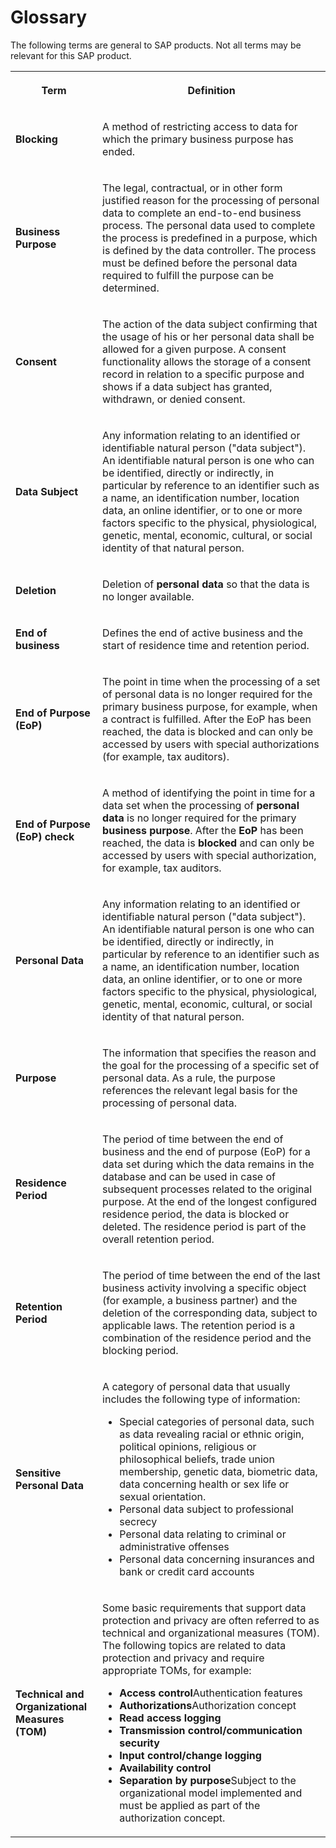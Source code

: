 <!-- loio913b77c0623147c0990dde0ec5394b34 -->

# Glossary





The following terms are general to SAP products. Not all terms may be relevant for this SAP product.


<table>
<tr>
<th>

Term



</th>
<th>

Definition



</th>
</tr>
<tr>
<td>

 **Blocking** 



</td>
<td>

A method of restricting access to data for which the primary business purpose has ended.



</td>
</tr>
<tr>
<td>

 **Business Purpose** 



</td>
<td>

The legal, contractual, or in other form justified reason for the processing of personal data to complete an end-to-end business process. The personal data used to complete the process is predefined in a purpose, which is defined by the data controller. The process must be defined before the personal data required to fulfill the purpose can be determined.



</td>
</tr>
<tr>
<td>

 **Consent** 



</td>
<td>

The action of the data subject confirming that the usage of his or her personal data shall be allowed for a given purpose. A consent functionality allows the storage of a consent record in relation to a specific purpose and shows if a data subject has granted, withdrawn, or denied consent.



</td>
</tr>
<tr>
<td>

 **Data Subject** 



</td>
<td>

Any information relating to an identified or identifiable natural person \("data subject"\). An identifiable natural person is one who can be identified, directly or indirectly, in particular by reference to an identifier such as a name, an identification number, location data, an online identifier, or to one or more factors specific to the physical, physiological, genetic, mental, economic, cultural, or social identity of that natural person.



</td>
</tr>
<tr>
<td>

 **Deletion** 



</td>
<td>

Deletion of **personal data** so that the data is no longer available.



</td>
</tr>
<tr>
<td>

 **End of business** 



</td>
<td>

Defines the end of active business and the start of residence time and retention period.



</td>
</tr>
<tr>
<td>

 **End of Purpose \(EoP\)** 



</td>
<td>

The point in time when the processing of a set of personal data is no longer required for the primary business purpose, for example, when a contract is fulfilled. After the EoP has been reached, the data is blocked and can only be accessed by users with special authorizations \(for example, tax auditors\).



</td>
</tr>
<tr>
<td>

 **End of Purpose \(EoP\) check** 



</td>
<td>

A method of identifying the point in time for a data set when the processing of **personal data** is no longer required for the primary **business purpose**. After the **EoP** has been reached, the data is **blocked** and can only be accessed by users with special authorization, for example, tax auditors.



</td>
</tr>
<tr>
<td>

 **Personal Data** 



</td>
<td>

Any information relating to an identified or identifiable natural person \("data subject"\). An identifiable natural person is one who can be identified, directly or indirectly, in particular by reference to an identifier such as a name, an identification number, location data, an online identifier, or to one or more factors specific to the physical, physiological, genetic, mental, economic, cultural, or social identity of that natural person.



</td>
</tr>
<tr>
<td>

**Purpose**



</td>
<td>

The information that specifies the reason and the goal for the processing of a specific set of personal data. As a rule, the purpose references the relevant legal basis for the processing of personal data.



</td>
</tr>
<tr>
<td>

 **Residence Period** 



</td>
<td>

The period of time between the end of business and the end of purpose \(EoP\) for a data set during which the data remains in the database and can be used in case of subsequent processes related to the original purpose. At the end of the longest configured residence period, the data is blocked or deleted. The residence period is part of the overall retention period.



</td>
</tr>
<tr>
<td>

 **Retention Period** 



</td>
<td>

The period of time between the end of the last business activity involving a specific object \(for example, a business partner\) and the deletion of the corresponding data, subject to applicable laws. The retention period is a combination of the residence period and the blocking period.



</td>
</tr>
<tr>
<td>

 **Sensitive Personal Data** 



</td>
<td>

A category of personal data that usually includes the following type of information:

-   Special categories of personal data, such as data revealing racial or ethnic origin, political opinions, religious or philosophical beliefs, trade union membership, genetic data, biometric data, data concerning health or sex life or sexual orientation.
-   Personal data subject to professional secrecy
-   Personal data relating to criminal or administrative offenses
-   Personal data concerning insurances and bank or credit card accounts



</td>
</tr>
<tr>
<td>

 **Technical and Organizational Measures \(TOM\)** 



</td>
<td>

Some basic requirements that support data protection and privacy are often referred to as technical and organizational measures \(TOM\). The following topics are related to data protection and privacy and require appropriate TOMs, for example:

-   **Access control**Authentication features
-   **Authorizations**Authorization concept
-   **Read access logging**
-   **Transmission control/communication security** 
-   **Input control/change logging**
-   **Availability control**
-   **Separation by purpose**Subject to the organizational model implemented and must be applied as part of the authorization concept.



</td>
</tr>
</table>

